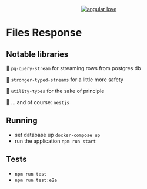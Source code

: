 <p align="center">
    <a href="https://www.angular.love/" target="_blank"><img src="https://www.angular.love/wp-content/uploads/2020/07/logo-angular.png" alt="angular love"/></a>
</p>

# Files Response

## Notable libraries

💖 `pg-query-stream` for streaming rows from postgres db

💖 `stronger-typed-streams` for a little more safety

💖 `utility-types` for the sake of principle

💖 ... and of course: `nestjs`

## Running

* set database up `docker-compose up`
* run the application `npm run start`

## Tests

* `npm run test`
* `npm run test:e2e`